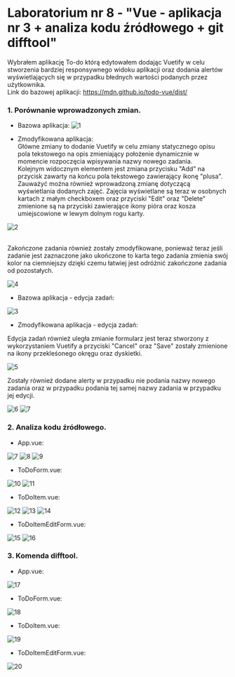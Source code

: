 # Laboratorium nr 8 - "Vue - aplikacja nr 3 + analiza kodu źródłowego + git difftool"
Wybrałem aplikację To-do którą edytowałem dodając Vuetify w celu stworzenia bardziej responsywnego widoku aplikacji oraz dodania alertów wyświetlających się w przypadku błednych wartości podanych przez użytkownika. </br>
Link do bazowej aplikacji: https://mdn.github.io/todo-vue/dist/
### 1. Porównanie wprowadzonych zmian.

* Bazowa aplikacja:
![1](zrzuty/old-app.PNG)

* Zmodyfikowana aplikacja:
</br>Główne zmiany to dodanie Vuetify w celu zmiany statycznego opisu pola tekstowego na opis zmieniający położenie dynamicznie w momencie rozpoczęcia wpisywania nazwy nowego zadania.
</br>Kolejnym widocznym elementem jest zmiana przycisku "Add" na przycisk zawarty na końcu pola tekstowego zawierający ikonę "plusa".</br>Zauważyć można również wprowadzoną zmianę dotyczącą wyświetlania dodanych zajęć. Zajęcia wyświetlane są teraz w osobnych kartach z małym checkboxem oraz przyciski "Edit" oraz "Delete" zmienione są na przyciski zawierające ikony pióra oraz kosza umiejscowione w lewym dolnym rogu karty.

![2](zrzuty/new-app.PNG)

</br>Zakończone zadania również zostały zmodyfikowane, ponieważ teraz jeśli zadanie jest zaznaczone jako ukończone to karta tego zadania zmienia swój kolor na ciemniejszy dzięki czemu łatwiej jest odróżnić zakończone zadania od pozostałych.

![4](zrzuty/new-app2.PNG)

* Bazowa aplikacja - edycja zadań:

![3](zrzuty/old-app-2.PNG)

* Zmodyfikowana aplikacja - edycja zadań:

Edycja zadań również uległa zmianie formularz jest teraz stworzony z wykorzystaniem Vuetify a przyciski "Cancel" oraz "Save" zostały zmienione na ikony przekleśonego okręgu oraz dyskietki. 

![5](zrzuty/new-app3.PNG)

Zostały również dodane alerty w przypadku nie podania nazwy nowego zadania oraz w przypadku podania tej samej nazwy zadania w przypadku jej edycji.

![6](zrzuty/new-app-5.PNG)
![7](zrzuty/new-app4.PNG)

### 2. Analiza kodu źródłowego.

* App.vue:

![7](zrzuty/analiza1.PNG)
![8](zrzuty/analiza2.PNG)
![9](zrzuty/analiza3.PNG)

* ToDoForm.vue:

![10](zrzuty/analiza4.PNG)
![11](zrzuty/analiza5.PNG)

* ToDoItem.vue:

![12](zrzuty/analiza6.PNG)
![13](zrzuty/analiza7.PNG)
![14](zrzuty/analiza8.PNG)

* ToDoItemEditForm.vue:

![15](zrzuty/analiza9.PNG)
![16](zrzuty/analiza10.PNG)

### 3. Komenda difftool.

* App.vue:

![17](zrzuty/diff-app.PNG)

* ToDoForm.vue:

![18](zrzuty/diff-todo.PNG)

* ToDoItem.vue:

![19](zrzuty/diff-element.PNG)

* ToDoItemEditForm.vue:

![20](zrzuty/diff-edit.PNG)
